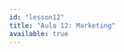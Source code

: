 ```yaml
---
id: "lesson12"
title: "Aula 12: Marketing"
available: true
---
```


<script setup lang="ts">
import LessonRenderer from '@/components/lesson/LessonRenderer.vue';
import lessonData from './lesson12.json';
</script>

<LessonRenderer :data="lessonData" />

